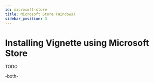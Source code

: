 ```yaml
---
id: microsoft-store
title: Microsoft Store (Windows)
sidebar_position: 3
---
```


# Installing Vignette using Microsoft Store

TODO

-both-
